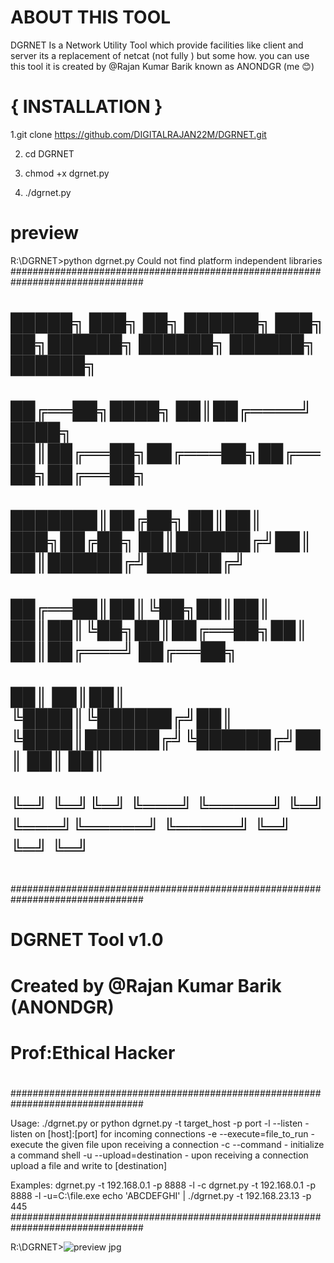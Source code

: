 # ABOUT THIS TOOL
DGRNET Is a Network Utility Tool which provide facilities like client and server its a replacement of netcat (not fully ) but some how. you can use this tool 
it is created by @Rajan Kumar Barik known as ANONDGR (me 😊)

# { INSTALLATION }
1.git clone https://github.com/DIGITALRAJAN22M/DGRNET.git

2. cd DGRNET
   
3. chmod +x dgrnet.py
   
4. ./dgrnet.py 


# preview


R:\DGRNET>python dgrnet.py
Could not find platform independent libraries <prefix>
################################################################################
#                                                                              #
#    █████╗ ███╗   ██╗ ██████╗ ███╗   ██╗██████╗  ██████╗ ██████╗ ██████╗      #
#   ██╔══██╗████╗  ██║██╔════╝ ████╗  ██║██╔══██╗██╔═══██╗██╔══██╗██╔══██╗     #
#   ███████║██╔██╗ ██║██║  ███╗██╔██╗ ██║██████╔╝██║   ██║██████╔╝██████╔╝     #
#   ██╔══██║██║╚██╗██║██║   ██║██║╚██╗██║██╔══██╗██║   ██║██╔═══╝ ██╔══██╗     #
#   ██║  ██║██║ ╚████║╚██████╔╝██║ ╚████║██████╔╝╚██████╔╝██║     ██║  ██║     #
#   ╚═╝  ╚═╝╚═╝  ╚═══╝ ╚═════╝ ╚═╝  ╚═══╝╚═════╝  ╚═════╝ ╚═╝     ╚═╝  ╚═╝     #
#                                                                              #
################################################################################
#                                                                              #
#                           DGRNET Tool v1.0                                   #
#                   Created by @Rajan Kumar Barik (ANONDGR)                    #
#                                                         Prof:Ethical Hacker  #
#                                                                              #
################################################################################

Usage: ./dgrnet.py or python dgrnet.py -t target_host -p port
-l --listen                     - listen on [host]:[port] for incoming connections
-e --execute=file_to_run        - execute the given file upon receiving a connection
-c --command                    - initialize a command shell
-u --upload=destination         - upon receiving a connection upload a file and write to [destination]

Examples:
dgrnet.py -t 192.168.0.1 -p 8888 -l -c
dgrnet.py -t 192.168.0.1 -p 8888 -l -u=C:\\file.exe
echo 'ABCDEFGHI' | ./dgrnet.py -t 192.168.23.13 -p 445
################################################################################

R:\DGRNET>![preview jpg](https://github.com/DIGITALRAJAN22M/DGRNET/assets/96865310/fdaab568-f9d6-40c1-a135-8cf136bacbbe)





